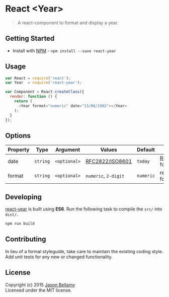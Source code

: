# React &lt;Year&gt;

> A react-component to format and display a year.


## Getting Started

- Install with [NPM](https://www.npmjs.org/) - `npm install --save react-year`


## Usage

```javascript
var React = require('react');
var Year  = require('react-year');

var Component = React.createClass({
  render: function () {
    return (
      <Year format="numeric" date="13/06/1982"></Year>
    );
  }
});
```


## Options


Property | Type     | Argument     | Values                   | Default   | Description
---------|----------|--------------|--------------------------|-----------|------------
date     | `string` | `<optional>` | [RFC2822/ISO8601](https://tools.ietf.org/html/rfc2822#page-14)        | `today`   | [RFC2822/ISO8601](https://tools.ietf.org/html/rfc2822#page-14) format.
format   | `string` | `<optional>` | `numeric`, `2-digit`     | `numeric` | representation format.


## Developing

[react-year](https://github.com/jasonbellamy/react-year) is built using **ES6**. Run the following task to compile the `src/` into `dist/`.

```bash
npm run build
```


## Contributing
In lieu of a formal styleguide, take care to maintain the existing coding style. Add unit tests for any new or changed functionality.


## License
Copyright (c) 2015 [Jason Bellamy ](http://jasonbellamy.com)  
Licensed under the MIT license.
